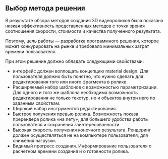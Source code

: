 ## Выбор метода решения
В результате обзора методов создания 3D видеороликов была показана низкая эффективность представленных методов с точки зрения соотношения скорости, стоимости и качества полученного результата.

Поэтому, цель работы — разработка программного решения, которое может конкурировать на рынке и требовало минимальных затрат времени пользователя.

При этом решение должно обладать следующими свойствами:
* интерфейс должен воплощать концепцию material design. Для пользователя должно быть понятно, что нужно сделать для редактирования того или иного фрагмента в ролике.
* Расширяемый набор шаблонов с возможностью параметризации. Для одного и того же шаблона необходима возможность редактирования не только текстур, но и объектов внутри него по заданным свойствам.
* Широкий набор инструментов редактирования. 
* Быстрое получения превью ролика. Возможность показа пререндера ролика «на лету», для большего удобства работы пользователя и сохранения заинтересованности.
* Высокая скорость получения конечного результата. Рендеринг должен осуществляться не на компьютере пользователя, для снижения нагрузки.  
* Видимый прогресс создания. Информирование пользователя о расчетном времени создания и о готовности ролика.

